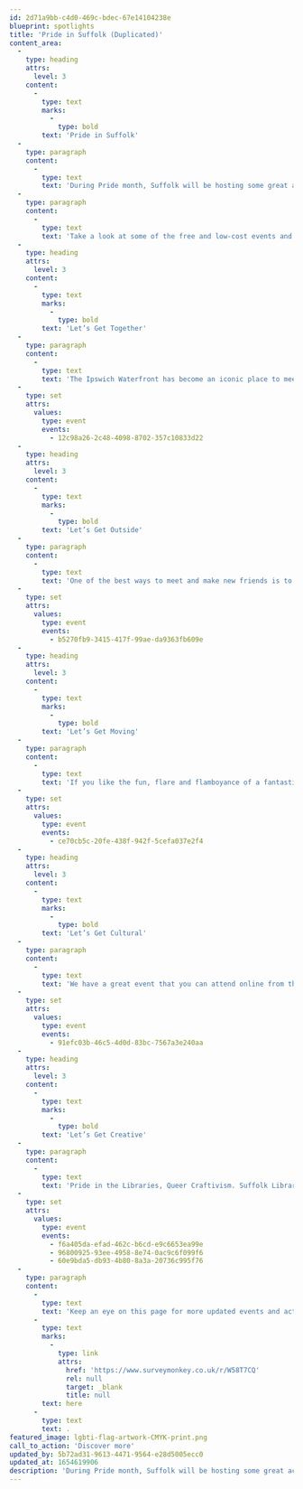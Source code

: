 ```yaml
---
id: 2d71a9bb-c4d0-469c-bdec-67e14104238e
blueprint: spotlights
title: 'Pride in Suffolk (Duplicated)'
content_area:
  -
    type: heading
    attrs:
      level: 3
    content:
      -
        type: text
        marks:
          -
            type: bold
        text: 'Pride in Suffolk'
  -
    type: paragraph
    content:
      -
        type: text
        text: 'During Pride month, Suffolk will be hosting some great activities and events for everyone to get involved in. From music to crafts, author talks and spoken word to marches, drag shows and a whole host of amazing and fun things to do, Suffolk really will be a great place to be to celebrate Pride and the LGBTQ+ community, together.'
  -
    type: paragraph
    content:
      -
        type: text
        text: 'Take a look at some of the free and low-cost events and activities below, that we have picked to share with you.'
  -
    type: heading
    attrs:
      level: 3
    content:
      -
        type: text
        marks:
          -
            type: bold
        text: 'Let’s Get Together'
  -
    type: paragraph
    content:
      -
        type: text
        text: 'The Ipswich Waterfront has become an iconic place to meet and enjoy a whole range of activities, events, shops, and places to eat and drink. This June, Suffolk Pride will be platforming a wide range of artists from Suffolk and nearby, which will include Drag, live music, panels, poetry and more, based at the Waterfront and other local venues.'
  -
    type: set
    attrs:
      values:
        type: event
        events:
          - 12c98a26-2c48-4098-8702-357c10833d22
  -
    type: heading
    attrs:
      level: 3
    content:
      -
        type: text
        marks:
          -
            type: bold
        text: 'Let’s Get Outside'
  -
    type: paragraph
    content:
      -
        type: text
        text: 'One of the best ways to meet and make new friends is to get outside and enjoy beautiful surroundings and it’s even better with your favourite things to eat and drink too. Bury St Edmunds are hosting a Pride Picnic for young people in a secret location. Book your ticket and find out where to meet and follow the flag.'
  -
    type: set
    attrs:
      values:
        type: event
        events:
          - b5270fb9-3415-417f-99ae-da9363fb609e
  -
    type: heading
    attrs:
      level: 3
    content:
      -
        type: text
        marks:
          -
            type: bold
        text: 'Let’s Get Moving'
  -
    type: paragraph
    content:
      -
        type: text
        text: 'If you like the fun, flare and flamboyance of a fantastic drag performance to get you up and moving to the music, then you need to head to Wiff Waff Bar and Grill for Drag Show! What better way to celebrate Suffolk Pride than with three incredibly talented and local stars who will bring all the fun and celebration of a festival in one evening.'
  -
    type: set
    attrs:
      values:
        type: event
        events:
          - ce70cb5c-20fe-438f-942f-5cefa037e2f4
  -
    type: heading
    attrs:
      level: 3
    content:
      -
        type: text
        marks:
          -
            type: bold
        text: 'Let’s Get Cultural'
  -
    type: paragraph
    content:
      -
        type: text
        text: 'We have a great event that you can attend online from the comfort of your own home, with a special talk to celebrate Pride month with Bestselling author, Lucy Holland. Lucy will be talking to us about her career so far and discussing her latest book, Sistersong and will also feature a Q & A from the audience.'
  -
    type: set
    attrs:
      values:
        type: event
        events:
          - 91efc03b-46c5-4d0d-83bc-7567a3e240aa
  -
    type: heading
    attrs:
      level: 3
    content:
      -
        type: text
        marks:
          -
            type: bold
        text: 'Let’s Get Creative'
  -
    type: paragraph
    content:
      -
        type: text
        text: 'Pride in the Libraries, Queer Craftivism. Suffolk Libraries will be hosting a series of in-library craftivism activities. Everyone is welcome to come along to any of the Queer Craftivism sessions where they make banners, posters, flags and more with all materials provided.'
  -
    type: set
    attrs:
      values:
        type: event
        events:
          - f6a405da-efad-462c-b6cd-e9c6653ea99e
          - 96800925-93ee-4958-8e74-0ac9c6f099f6
          - 60e9bda5-db93-4b80-8a3a-20736c995f76
  -
    type: paragraph
    content:
      -
        type: text
        text: 'Keep an eye on this page for more updated events and activities, as and when they happen. You can also tell us about events near you by clicking '
      -
        type: text
        marks:
          -
            type: link
            attrs:
              href: 'https://www.surveymonkey.co.uk/r/W58T7CQ'
              rel: null
              target: _blank
              title: null
        text: here
      -
        type: text
        text: .
featured_image: lgbti-flag-artwork-CMYK-print.png
call_to_action: 'Discover more'
updated_by: 5b72ad31-9613-4471-9564-e28d5005ecc0
updated_at: 1654619906
description: 'During Pride month, Suffolk will be hosting some great activities and events for everyone to get involved in. From music to crafts, author talks and spoken word to marches, drag shows and a whole host of amazing and fun things to do. Take a look at some of the free and low-cost events and activities that we have picked to share with you.'
---
```


